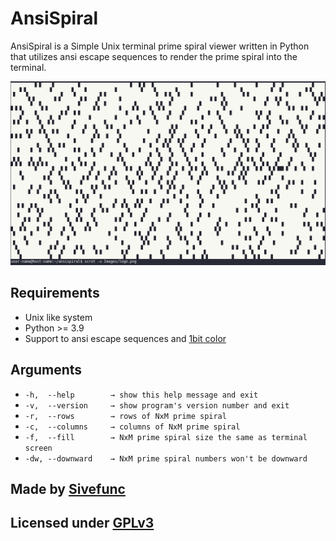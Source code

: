 # AnsiSpiral

AnsiSpiral is a Simple Unix terminal prime spiral viewer written in Python that utilizes ansi escape sequences to render the prime spiral into the terminal.

![Logo](Images/logo.png)

## Requirements

- Unix like system
- Python >= 3.9
- Support to ansi escape sequences and [1bit color](https://en.wikipedia.org/wiki/Color_depth)

## Arguments
- `-h, 	--help        → show this help message and exit`
- `-v, 	--version     → show program's version number and exit`
- `-r, 	--rows        → rows of NxM prime spiral`
- `-c, 	--columns     → columns of NxM prime spiral`
- `-f, 	--fill        → NxM prime spiral size the same as terminal screen`
- `-dw, --downward    → NxM prime spiral numbers won't be downward`

## Made by [Sivefunc](https://gitlab.com/sivefunc)
## Licensed under [GPLv3](LICENSE)
